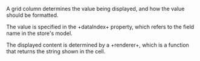 A grid column determines the value being displayed, and how the value should be formatted.

The value is specified in the +dataIndex+ property, which refers to the field name in the store's model.

The displayed content is determined by a +renderer+, which is a function that returns the string shown in the cell.